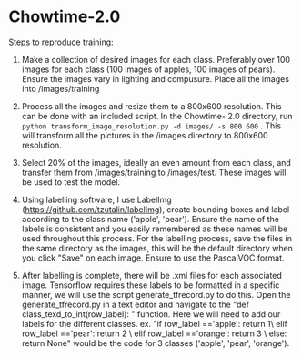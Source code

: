 # Chowtime-2.0
Steps to reproduce training:

1.  Make a collection of desired images for each class. Preferably over 100 images for each class (100 images of apples, 100 images of pears). Ensure the images vary in lighting and compusure. Place all the images into /images/training
2.  Process all the images and resize them to a 800x600 resolution. This can be done with an included script. In the Chowtime-  2.0 directory, run ```python transform_image_resolution.py -d images/ -s 800 600``` . This will transform all the pictures in the /images directory to 800x600 resolution.

3. Select 20% of the images, ideally an even amount from each class, and transfer them from /images/training to /images/test. These images will be used to test the model. 

4. Using labelling software, I use LabelImg (https://github.com/tzutalin/labelImg), create bounding boxes and label according to the class name ('apple',  'pear'). Ensure the name of the labels is consistent and you easily remembered as these names will be used throughout this process. For the labelling process, save the files in the same directory as the images, this will be the default directory when you click "Save" on each image. Ensure to use the PascalVOC format.

5. After labelling is complete, there will be .xml files for each associated image. Tensorflow requires these labels to be formatted in a specific manner, we will use the script generate_tfrecord.py to do this. Open the generate_tfrecord.py in a text editor and navigate to the "def class_texd_to_int(row_label): " function. Here we will need to add our labels for the different classes. ex. "if row_label =='apple': return 1\ elif row_label =='pear': return 2 \ elif row_label =='orange': return 3 \ else: return None" would be the code for 3 classes ('apple', 'pear', 'orange').
